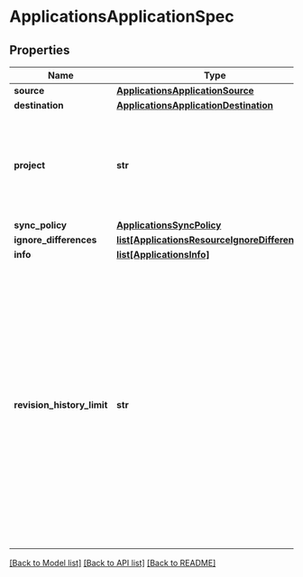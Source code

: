 # ApplicationsApplicationSpec

## Properties
Name | Type | Description | Notes
------------ | ------------- | ------------- | -------------
**source** | [**ApplicationsApplicationSource**](ApplicationsApplicationSource.md) |  | [optional] 
**destination** | [**ApplicationsApplicationDestination**](ApplicationsApplicationDestination.md) |  | [optional] 
**project** | **str** | Project is a reference to the project this application belongs to. The empty string means that application belongs to the &#x27;default&#x27; project. | [optional] 
**sync_policy** | [**ApplicationsSyncPolicy**](ApplicationsSyncPolicy.md) |  | [optional] 
**ignore_differences** | [**list[ApplicationsResourceIgnoreDifferences]**](ApplicationsResourceIgnoreDifferences.md) |  | [optional] 
**info** | [**list[ApplicationsInfo]**](ApplicationsInfo.md) |  | [optional] 
**revision_history_limit** | **str** | RevisionHistoryLimit limits the number of items kept in the application&#x27;s revision history, which is used for informational purposes as well as for rollbacks to previous versions. This should only be changed in exceptional circumstances. Setting to zero will store no history. This will reduce storage used. Increasing will increase the space used to store the history, so we do not recommend increasing it. Default is 10. | [optional] 

[[Back to Model list]](../README.md#documentation-for-models) [[Back to API list]](../README.md#documentation-for-api-endpoints) [[Back to README]](../README.md)

